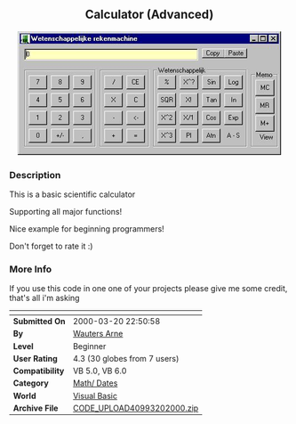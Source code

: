 ﻿<div align="center">

## Calculator \(Advanced\)

<img src="PIC2000320181787126.jpg">
</div>

### Description

This is a basic scientific calculator

Supporting all major functions!

Nice example for beginning programmers!

Don't forget to rate it :)
 
### More Info
 
If you use this code in one one of your projects please give me some credit, that's all i'm asking


<span>             |<span>
---                |---
**Submitted On**   |2000-03-20 22:50:58
**By**             |[Wauters Arne](https://github.com/Planet-Source-Code/PSCIndex/blob/master/ByAuthor/wauters-arne.md)
**Level**          |Beginner
**User Rating**    |4.3 (30 globes from 7 users)
**Compatibility**  |VB 5\.0, VB 6\.0
**Category**       |[Math/ Dates](https://github.com/Planet-Source-Code/PSCIndex/blob/master/ByCategory/math-dates__1-37.md)
**World**          |[Visual Basic](https://github.com/Planet-Source-Code/PSCIndex/blob/master/ByWorld/visual-basic.md)
**Archive File**   |[CODE\_UPLOAD40993202000\.zip](https://github.com/Planet-Source-Code/wauters-arne-calculator-advanced__1-6715/archive/master.zip)








